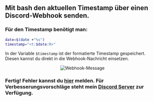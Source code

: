 ## Mit bash den aktuellen Timestamp über einen Discord-Webhook senden.

### Für den Timestamp benötigt man:
``` bash
date=$(date +"%s")
timestamp="<t:$date:R>"
```
In der Variable `$timestamp` ist der formatierte Timestamp gespeichert. Diesen kannst du direkt in die Webhook-Nachricht einsetzen.
<p align="center">
<img src="https://i.ibb.co/yFRqJQr/Webhook-Message.png" alt="Webhook-Message">
</p>

### Fertig! Fehler kannst du [hier](https://github.com/jonnytutorials/discord-timestamp-webhook-bash/issues/new) melden. Für Verbesserungsvorschläge steht mein [Discord Server](https://discord.gg/s9tD46Fwh8) zur Verfügung.
